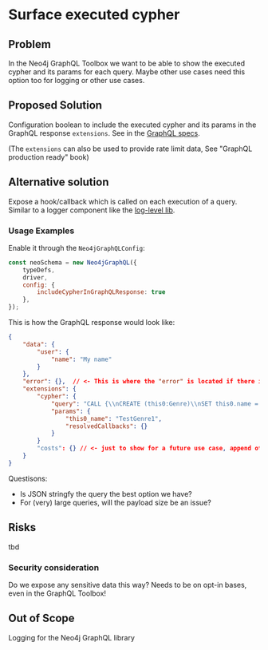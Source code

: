# Surface executed cypher

## Problem

In the Neo4j GraphQL Toolbox we want to be able to show the executed cypher and its params for each query.
Maybe other use cases need this option too for logging or other use cases.

## Proposed Solution

Configuration boolean to include the executed cypher and its params in the GraphQL response `extensions`. See in the [GraphQL specs](https://spec.graphql.org/June2018/#sec-Response-Format ).

(The `extensions` can also be used to provide rate limit data, See "GraphQL production ready" book)

## Alternative solution

Expose a hook/callback which is called on each execution of a query. Similar to a logger component like the [log-level lib](https://www.npmjs.com/package/loglevel).

### Usage Examples

Enable it through the `Neo4jGraphQLConfig`:
```js
const neoSchema = new Neo4jGraphQL({
    typeDefs,
    driver,
    config: {
        includeCypherInGraphQLResponse: true
    },
});
````

This is how the GraphQL response would look like:
```json
{
    "data": {
        "user": {
            "name": "My name"
        }
    },
    "error": {},  // <- This is where the "error" is located if there is one
    "extensions": {
        "cypher": {
            "query": "CALL {\\nCREATE (this0:Genre)\\nSET this0.name = $this0_name\\nRETURN this0\\n}\\nRETURN [\\nthis0 { .name }] AS data", // <- JSON stringified cypher query
            "params": {
                "this0_name": "TestGenre1",
                "resolvedCallbacks": {}
            }
        }
        "costs": {} // <- just to show for a future use case, append other "extensions"
    }
}
```

Questisons:
- Is JSON stringfy the query the best option we have?
- For (very) large queries, will the payload size be an issue?

## Risks

tbd

### Security consideration

Do we expose any sensitive data this way?
Needs to be on opt-in bases, even in the GraphQL Toolbox!

## Out of Scope

Logging for the Neo4j GraphQL library
